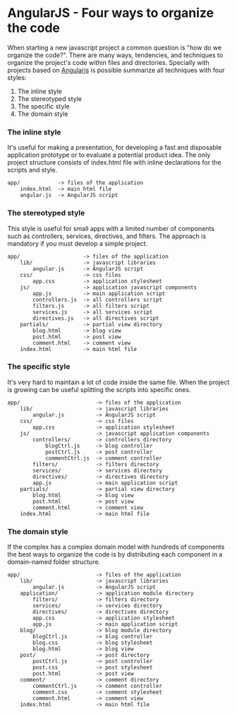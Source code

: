 # AngularJS - Four ways to organize the code
When starting a new javascript project a common question is "how do we organize the code?".
There are many ways, tendencies, and techniques to organize the project's code within files and directories.
Specially with projects based on [Angularjs](https://angularjs.org/) is possible summarize all techniques with four styles:

1.  The inline style
2.  The stereotyped style
3.  The specific style
4.  The domain style

### The inline style
It's useful for making a presentation, for developing a fast and disposable application prototype or to evaluate a potential product idea.
The only project structure consists of index.html file with inline declarations for the scripts and style.

    app/            -> files of the application
        index.html  -> main html file
        angular.js  -> AngularJS script

### The stereotyped style
This style is useful for small apps with a limited number of components
such as controllers, services, directives, and filters.
The approach is mandatory if you must develop a simple project.

    app/                    -> files of the application
        lib/                -> javascript libraries
            angular.js      -> AngularJS script
        css/                -> css files
            app.css         -> application stylesheet
        js/                 -> application javascript components
            app.js          -> main application script
            controllers.js  -> all controllers script
            filters.js      -> all filters script
            services.js     -> all services script
            directives.js   -> all directives script
        partials/           -> partial view directory
            blog.html       -> blog view
            post.html       -> post view
            comment.html    -> comment view
        index.html          -> main html file

### The specific style
It's very hard to maintain a lot of code inside the same file.
When the project is growing can be useful splitting the scripts into specific ones.

    app/                        -> files of the application
        lib/                    -> javascript libraries
            angular.js          -> AngularJS script
        css/                    -> css files
            app.css             -> application stylesheet
        js/                     -> javascript application components
            controllers/        -> controllers directory
                blogCtrl.js     -> blog controller
                postCtrl.js     -> post controller
                commentCtrl.js  -> comment controller
            filters/            -> filters directory
            services/           -> services directory
            directives/         -> directives directory
            app.js              -> main application script
        partials/               -> partial view directory
            blog.html           -> blog view
            post.html           -> post view
            comment.html        -> comment view
        index.html              -> main html file

### The domain style
If the complex has a complex domain model with hundreds of components the best ways to organize the code is by distributing each component in a domain-named folder structure.

    app/                        -> files of the application
        lib/                    -> javascript libraries
            angular.js          -> AngularJS script
        application/            -> application module directory
            filters/            -> filters directory
            services/           -> services directory
            directives/         -> directives directory
            app.css             -> application stylesheet
            app.js              -> main application script
        blog/                   -> blog module directory
            blogCtrl.js         -> blog controller
            blog.css            -> blog stylesheet
            blog.html           -> blog view
        post/                   -> post directory
            postCtrl.js         -> post controller
            post.css            -> post stylesheet
            post.html           -> post view
        comment/                -> comment directory
            commentCtrl.js      -> comment controller
            comment.css         -> comment stylesheet
            comment.html        -> comment view
        index.html              -> main html file


